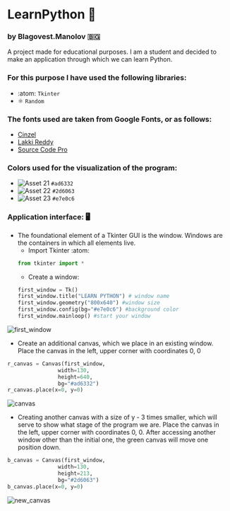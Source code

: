 # LearnPython 🚀
### by Blagovest.Manolov 🇧🇬
A project made for educational purposes. I am a student and decided to make an application through which we can learn Python.

### For this purpose I have used the following libraries:
- :atom: `Tkinter`
- ⚛️ `Random`
### The fonts used are taken from Google Fonts, or as follows:
- [Cinzel](https://fonts.google.com/specimen/Cinzel?query=Cinzel)
- [Lakki Reddy](https://fonts.google.com/specimen/Lakki+Reddy?query=Lakki)
- [Source Code Pro](https://fonts.google.com/specimen/Source+Code+Pro?query=Source+Code+Pro)
### Colors used for the visualization of the program:
-  ![Asset 21](https://user-images.githubusercontent.com/101090286/171855617-2642e54e-0f9b-41bb-98ad-5902c5393b08.png) `#ad6332`
- ![Asset 22](https://user-images.githubusercontent.com/101090286/171855772-8e3f0483-ae9a-48f3-b92b-997f1ccf783c.png) `#2d6063`
- ![Asset 23](https://user-images.githubusercontent.com/101090286/171855923-7d4fbbd7-84f2-4e45-9a98-e052fad576bd.png) `#e7e0c6`


### Application interface: 🖥️
- The foundational element of a Tkinter GUI is the window. Windows are the containers in which all elements live.
  - Import Tkinter :atom:
  ```python
  from tkinter import *
  ```
  - Create a window:
  ```python
  first_window = Tk()
  first_window.title("LEARN PYTHON") # window name
  first_window.geometry("800x640") #window size
  first_window.config(bg="#e7e0c6") #background color 
  first_window.mainloop() #start your window
  ```
![first_window](https://user-images.githubusercontent.com/101090286/171996373-d0cd4881-5c66-4c0d-9b63-134c442b9bd1.png)
   - Create an additional canvas, which we place in an existing window. Place the canvas in the left, upper corner with coordinates 0, 0
  ```python
  r_canvas = Canvas(first_window,
                  width=130,
                  height=640,
                  bg="#ad6332")
  r_canvas.place(x=0, y=0)
  ```
![canvas](https://user-images.githubusercontent.com/101090286/171997741-57a9b725-d14a-4a99-97c4-1146fc37a7c8.png)
   - Creating another canvas with a size of y - 3 times smaller, which will serve to show what stage of the program we are. Place the canvas in the left, 
     upper corner with coordinates 0, 0. After accessing another window other than the initial one, the green canvas will move one position down.
  ```python
  b_canvas = Canvas(first_window,
                  width=130,
                  height=213,
                  bg="#2d6063")
  b_canvas.place(x=0, y=0)
  ```
![new_canvas](https://user-images.githubusercontent.com/101090286/171997912-91c7f849-f142-4f12-b72d-87dd68bfc109.png)
